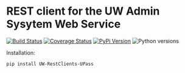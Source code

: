# REST client for the UW Admin Sysytem Web Service

[![Build Status](https://github.com/uw-it-aca/uw-restclients-upass/workflows/tests/badge.svg)](https://github.com/uw-it-aca/uw-restclients-upass/actions)
[![Coverage Status](https://coveralls.io/repos/uw-it-aca/uw-restclients-upass/badge.svg?branch=main)](https://coveralls.io/r/uw-it-aca/uw-restclients-upass?branch=main)
[![PyPi Version](https://img.shields.io/pypi/v/uw-restclients-upass.svg)](https://pypi.python.org/pypi/uw-restclients-upass)
![Python versions](https://img.shields.io/badge/python-3.12-blue.svg)


Installation:

    pip install UW-RestClients-UPass
